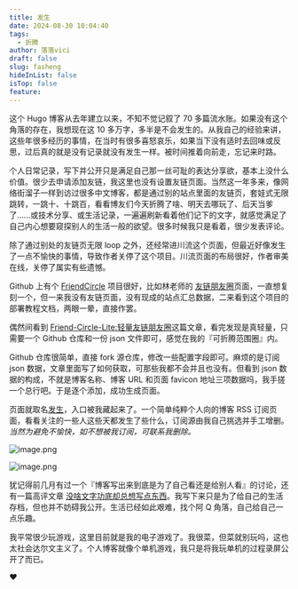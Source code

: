 ```yaml
---
title: 发生
date: 2024-08-30 10:04:40
tags:
  - 折腾
author: 落落vici
draft: false
slug: fasheng
hideInList: false
isTop: false
feature:
---
```

这个 Hugo 博客从去年建立以来，不知不觉记叙了 70 多篇流水账。如果没有这个角落的存在，我想现在这 10 多万字，多半是不会发生的。从我自己的经验来讲，这些年很多经历的事情，在当时有很多喜怒哀乐，如果当下没有适时去回味或反思，过后真的就是没有记录就没有发生一样。被时间推着向前走，忘记来时路。

个人日常记录，写下并公开只是满足自己那一丝可耻的表达分享欲，基本上没什么价值。很少去申请添加友链，我这里也没有设置友链页面。当然这一年多来，像网络街溜子一样到访过很多中文博客，都是通过别的站点里面的友链页，套娃式无限跳转，一跳十、十跳百，看看博友们今天折腾了啥、明天去哪玩了、后天当爹了......或技术分享、或生活记录，一遍遍刷新看着他们记下的文字，就感觉满足了自己内心想要窥探别人的生活一般的欲望。很多时候我只是看着，很少发表评论。

除了通过别处的友链页无限 loop 之外，还经常进川流这个页面，但最近好像发生了一点不愉快的事情，导致作者关停了这个项目。川流页面的布局很好，作者审美在线，关停了属实有些遗憾。

Github 上有个 [FriendCircle](https://github.com/Rock-Candy-Tea/hexo-circle-of-friends) 项目很好，比如林老师的 [友链朋友圈](https://immmmm.com/friends/)页面，一直想复刻一个，但一来我没有友链页面，没有现成的站点汇总数据，二来看到这个项目的部署教程文档，两眼一晕，直接作罢。

偶然间看到 [Friend-Circle-Lite:轻量友链朋友圈]( https://blog.liushen.fun/posts/4dc716ec/ )这篇文章，看完发现是真轻量，只需要一个 Github 仓库和一份 json 文件即可，感觉在我的『可折腾范围圈』内。

Github 仓库很简单，直接 fork 源仓库，修改一些配置字段即可。麻烦的是订阅 json 数据，文章里面写了如何获取，可那些我都不会并且也没有。但看到 json 数据的构成，不就是博客名称、博客 URL 和页面 favicon 地址三项数据吗，我手搓一个总行吧。于是逐个添加，成功生成页面。

页面就取名[发生]( https://hux.ink/recent/ )，入口被我藏起来了。一个简单纯粹个人向的博客 RSS 订阅页面，看看关注的一些人这些天都发生了些什么，订阅源由我自己挑选并手工增删。*当然为避免不愉快，如不想被我订阅，可联系我删除。*

![image.png](https://img.hux.ink/image/2024/08/202408301002246.png)

![image.png](https://img.hux.ink/image/2024/08/202408301003561.png)

犹记得前几月有过一个『博客写出来到底是为了自己看还是给别人看』的讨论，还有一篇高评文章 [没啥文字功底却总想写点东西]( https://laozhang.org/archives/3611.html )。我写下来只是为了给自己的生活存档，但也并不妨碍我公开。生活已经如此艰难，找个阿 Q 角落，自己给自己一点乐趣。

我平常很少玩游戏，这里目前就是我的电子游戏了。我很菜，但菜就别玩吗，这也太社会达尔文主义了。个人博客就像个单机游戏，我只是将我玩单机的过程录屏公开了而已。


❤